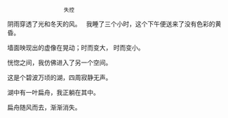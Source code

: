                       失控

阴雨穿透了光和冬天的风。
 
我睡了三个小时，这个下午便送来了没有色彩的黄昏。

墙面映现出的虚像在晃动；时而变大， 时而变小。

恍惚之间，我仿佛进入了另一个空间。

这是个碧波万顷的湖，四周寂静无声。

湖中有一叶扁舟，我正躺在其中。

扁舟随风而去，渐渐消失。


